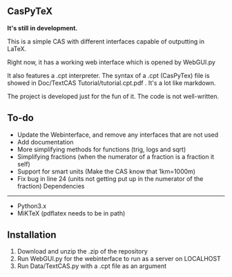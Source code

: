 CasPyTeX
------------------------------
**It's still in development.**

This is a simple CAS with different interfaces capable of outputting in LaTeX.

Right now, it has a working web interface which is opened by WebGUI.py

It also features a .cpt interpreter. The syntax of a .cpt (CasPyTex) file is showed in Doc/TextCAS Tutorial/tutorial.cpt.pdf . It's a lot like markdown.

The project is developed just for the fun of it. The code is not  well-written.

To-do
-------------
- Update the Webinterface, and remove any interfaces that are not used
- Add documentation
- More simplifying methods for functions (trig, logs and sqrt)
- Simplifying fractions (when the numerator of a fraction is a fraction it self)
- Support for smart units (Make the CAS know that 1km=1000m)
- Fix bug in line 24 (units not getting put up in the numerator of the fraction)
Dependencies
-------------
- Python3.x
- MiKTeX (pdflatex needs to be in path)

Installation
--------------
1. Download and unzip the .zip of the repository
2. Run WebGUI.py for the webinterface to run as a server on LOCALHOST
3. Run Data/TextCAS.py with a .cpt file as an argument